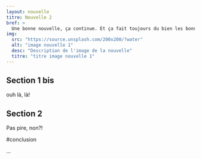 ```yaml
---
layout: nouvelle
titre: Nouvelle 2
bref: >
  Une bonne nouvelle, ça continue. Et ça fait toujours du bien les bonnes nouvelles!
img:
  src: "https://source.unsplash.com/200x200/?water"
  alt: "image nouvelle 1"
  desc: "Description de l'image de la nouvelle"
  titre: "titre image nouvelle 1"
---
```

## Section 1 bis

ouh là, là!

## Section 2

Pas pire, non?!

#conclusion

...
